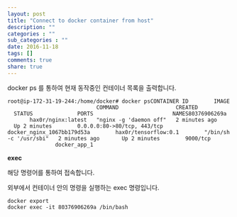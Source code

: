 ```yaml
---
layout: post
title: "Connect to docker container from host"
description: ""
categories : ""
sub_categories : ""
date: 2016-11-18
tags: []
comments: true
share: true
---
```


docker ps 를 통하여 현재 동작중인 컨테이너 목록을 출력합니다.

  

    root@ip-172-31-19-244:/home/docker# docker psCONTAINER ID        IMAGE                             COMMAND                  CREATED             STATUS              PORTS                         NAMES80376906269a        hax0r/nginx:latest   "nginx -g 'daemon off"   2 minutes ago       Up 2 minutes        0.0.0.0:80->80/tcp, 443/tcp   docker_nginx_1067bb179d53a        hax0r/tensorflow:0.1        "/bin/sh -c '/usr/sbi"   2 minutes ago       Up 2 minutes        9000/tcp                      docker_app_1

  

**exec**

해당 명령어를 통하여 접속합니다.

외부에서 컨테이너 안의 명령을 실행하는 exec 명령입니다.

  

    docker export    
    docker exec -it 80376906269a /bin/bash


